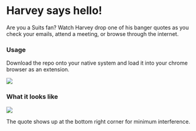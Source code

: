 # Harvey says hello!

Are you a Suits fan? 
Watch Harvey drop one of his banger quotes as you check your emails, attend a meeting, or browse through the internet.

### Usage
Download the repo onto your native system and load it into your chrome browser as an extension.

<image src="readme_files/harvey_specter.png">

### What it looks like
<image src="readme_files/preview.jpg">

The quote shows up at the bottom right corner for minimum interference.
